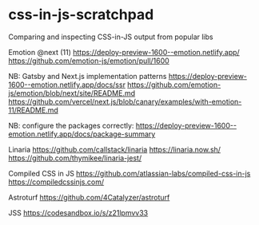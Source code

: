 # css-in-js-scratchpad

Comparing and inspecting CSS-in-JS output from popular libs

Emotion @next (11)
https://deploy-preview-1600--emotion.netlify.app/
https://github.com/emotion-js/emotion/pull/1600

  NB: Gatsby and Next.js implementation patterns
  https://deploy-preview-1600--emotion.netlify.app/docs/ssr
  https://github.com/emotion-js/emotion/blob/next/site/README.md
  https://github.com/vercel/next.js/blob/canary/examples/with-emotion-11/README.md

  NB: configure the packages correctly: https://deploy-preview-1600--emotion.netlify.app/docs/package-summary

Linaria
https://github.com/callstack/linaria
https://linaria.now.sh/
https://github.com/thymikee/linaria-jest/

Compiled CSS in JS
https://github.com/atlassian-labs/compiled-css-in-js
https://compiledcssinjs.com/

Astroturf
https://github.com/4Catalyzer/astroturf

JSS
https://codesandbox.io/s/z21lpmvv33
